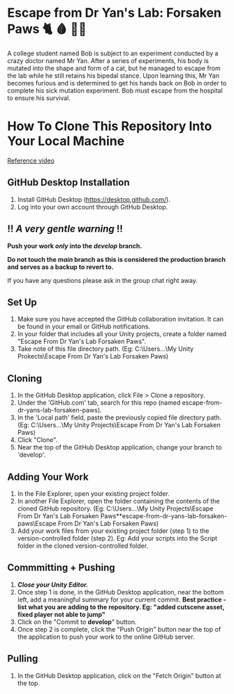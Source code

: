 # Escape from Dr Yan's Lab: Forsaken Paws :cat2: :drop_of_blood: :man_scientist:

A college student named Bob is subject to an experiment conducted by a crazy doctor named Mr Yan. After a series of experiments, his body is mutated into the shape and form of a cat, but he managed to escape from the lab while he still retains his bipedal stance. Upon learning this, Mr Yan becomes furious and is determined to get his hands back on Bob in order to complete his sick mutation experiment. Bob must escape from the hospital to ensure his survival.

# How To Clone This Repository Into Your Local Machine
[Reference video](https://www.youtube.com/watch?v=qpXxcvS-g3g&t=341s)

## GitHub Desktop Installation
1. Install GitHub Desktop (https://desktop.github.com/).
2. Log into your own account through GitHub Desktop.

## :bangbang: ***A very gentle warning*** :bangbang:
**Push your work _only_ into the _develop_ branch.**

**Do not touch the _main_ branch as this is considered the production branch and serves as a backup to revert to.**

If you have any questions please ask in the group chat right away.

## Set Up
1. Make sure you have accepted the GitHub collaboration invitation. It can be found in your email or GitHub notifications.
2. In your folder that includes all your Unity projects, create a folder named "Escape From Dr Yan's Lab Forsaken Paws".
3. Take note of this file directory path. (Eg: C:\Users\...\My Unity Prokects\Escape From Dr Yan's Lab Forsaken Paws)

## Cloning
1. In the GitHub Desktop application, click File > Clone a repository.
2. Under the 'GitHub.com' tab, search for this repo (named escape-from-dr-yans-lab-forsaken-paws).
3. In the 'Local path' field, paste the previously copied file directory path. (Eg: C:\Users\...\My Unity Projects\Escape From Dr Yan's Lab Forsaken Paws)
4. Click "Clone".
5. Near the top of the GitHub Desktop application, change your branch to 'develop'.

## Adding Your Work
1. In the File Explorer, open your existing project folder.
2. In another File Explorer, open the folder containing the contents of the cloned GitHub repository. (Eg: C:\Users\...\My Unity Projects\Escape From Dr Yan's Lab Forsaken Paws\**escape-from-dr-yans-lab-forsaken-paws\Escape From Dr Yan's Lab Forsaken Paws)
3. Add your work files from your existing project folder (step 1) to the version-controlled folder (step 2). Eg: Add your scripts into the Script folder in the cloned version-controlled folder.

## Commmitting + Pushing
1. ***Close your Unity Editor.***
2. Once step 1 is done, in the GitHub Desktop application, near the bottom left, add a meaningful summary for your current commit.
**Best practice - list what you are adding to the repository. Eg: "added cutscene asset, fixed player not able to jump"**
3. Click on the "Commit to **develop**" button.
4. Once step 2 is complete, click the "Push Origin" button near the top of the application to push your work to the online GitHub server.

## Pulling
1. In the GitHub Desktop application, click on the "Fetch Origin" button at the top.
